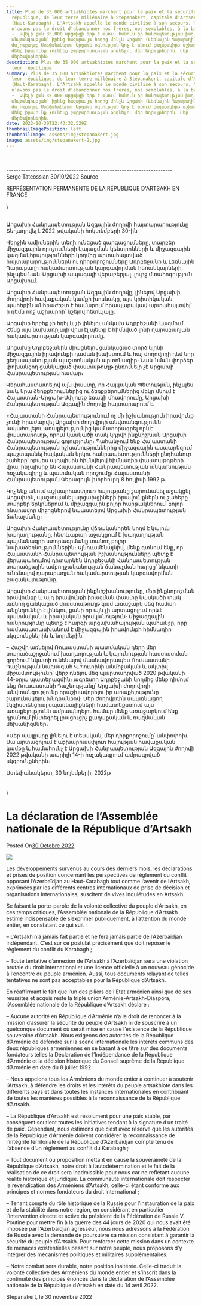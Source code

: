 ```yaml
---
title: Plus de 35 000 artsakhiotes marchent pour la paix et la sécurité de leur
  république, de leur terre millénaire à Stépanakert, capitale d'Artsakh
  (Haut-Karabagh). L'Artsakh appelle le monde civilisé à son secours. NON nous
  n'avons pas le droit d'abandonner nos frères, nos semblables, à la barbarie.
  -  Ավելի քան 35,000 արցախցի երթ է անում հանուն իր հանրապետության խաղաղության և
  անվտանգության՝ իրենց հազարամյա հողից մինչև Արցախի (Լեռնային Ղարաբաղի)
  մայրաքաղաք Ստեփանակերտ։ Արցախն օգնության կոչ է անում քաղաքակիրթ աշխարհին. ՈՉ,
  մենք իրավունք չունենք բարբարոսության թողնելու մեր եղբայրներին, մեր
  մերձավորներին։
description: Plus de 35 000 artsakhiotes marchent pour la paix et la sécurité de
  leur république
summary: Plus de 35 000 artsakhiotes marchent pour la paix et la sécurité de
  leur république, de leur terre millénaire à Stépanakert, capitale d'Artsakh
  (Haut-Karabagh). L'Artsakh appelle le monde civilisé à son secours. NON nous
  n'avons pas le droit d'abandonner nos frères, nos semblables, à la barbarie.
  -  Ավելի քան 35,000 արցախցի երթ է անում հանուն իր հանրապետության խաղաղության և
  անվտանգության՝ իրենց հազարամյա հողից մինչև Արցախի (Լեռնային Ղարաբաղի)
  մայրաքաղաք Ստեփանակերտ։ Արցախն օգնության կոչ է անում քաղաքակիրթ աշխարհին. ՈՉ,
  մենք իրավունք չունենք բարբարոսության թողնելու մեր եղբայրներին, մեր
  մերձավորներին։
date: 2022-10-30T22:43:32.529Z
thumbnailImagePosition: left
thumbnailImage: assets/img/stepanakert.jpg
image: assets/img/stepanakert-2.jpg
---
```

\
\
-﻿--------------------------------------------------------------------\
S﻿erge Tateossian 30/10/2022    Source <!--StartFragment-->

REPRÉSENTATION PERMANENTE DE LA RÉPUBLIQUE D'ARTSAKH EN FRANCE

<!--EndFragment-->\
\
Արցախի Հանրապետության Ազգային ժողովի հայտարարությունը
Տեղադրվել է 2022 թվականի հոկտեմբերի 30-ին

Վերջին ամիսներին տեղի ունեցած զարգացումները, տարբեր միջազգային որոշումների կայացման կենտրոնների և միջազգային կազմակերպությունների կողմից արտահայտված հայտարարություններն ու դիրքորոշումները Ադրբեջանի և Լեռնային Ղարաբաղի հակամարտության կարգավորման հեռանկարների, ինչպես նաև Արցախի ապագայի վերաբերյալ. լուրջ մտահոգություն Արցախում.

Արցախի Հանրապետության Ազգային ժողովը, լինելով Արցախի ժողովրդի հավաքական կամքի խոսնակը, այս կրիտիկական պահերին անհրաժեշտ է համարում հրապարակավ արտահայտվել՝ ի դեմս ողջ աշխարհի՝ նշելով հետևյալը.

Արցախը երբեք չի եղել և չի լինելու անկախ Ադրբեջանի կազմում. Հենց այս նախադրյալի վրա էլ պետք է հիմնված լինի ղարաբաղյան հակամարտության կարգավորումը.

Արցախը Ադրբեջանին միացնելու ցանկացած փորձ կլինի միջազգային իրավունքի դաժան խախտում և հայ ժողովրդի դեմ նոր ցեղասպանության պաշտոնական արտոնագիր։ Նաև նման փորձեր փոխանցող ցանկացած փաստաթուղթ ընդունելի չէ Արցախի Հանրապետության համար։

Վերահաստատելով այն փաստը, որ Հայկական Պետության, ինչպես նաև նրա ձեռքբերումներից ու ձեռքբերումներից մեկը մնում է Հայաստան-Արցախ-Սփյուռք եռակի միավորումը, Արցախի Հանրապետության Ազգային ժողովը հայտարարում է.

«Հայաստանի Հանրապետությունում ոչ մի իշխանություն իրավունք չունի հրաժարվել Արցախի ժողովրդի անվտանգությունն ապահովելու առաքելությունից կամ ստորագրել որևէ փաստաթուղթ, որում կասկածի տակ կդրվի ինքնիշխան Արցախի Հանրապետության գոյությունը։ Պահանջում ենք Հայաստանի Հանրապետության իշխանություններից միջազգային ասպարեզում պաշտպանել հայկական երկու հանրապետությունների ընդհանուր շահերը՝ որպես այդպիսին հիմնվելով հիմնադիր փաստաթղթերի վրա, ինչպիսիք են Հայաստանի Հանրապետության անկախության հռչակագիրը և պատմական որոշումը։ Հայաստանի Հանրապետության Գերագույն խորհուրդ 8 հուլիսի 1992 թ.

Կոչ ենք անում աշխարհասփյուռ հայությանը շարունակել աջակցել Արցախին, պաշտպանել արցախցիների իրավունքներն ու շահերը տարբեր երկրներում և միջազգային բոլոր հարթակներում՝ բոլոր հնարավոր միջոցներով նպաստելով Արցախի Հանրապետության ճանաչմանը։

Արցախի Հանրապետությունը վճռականորեն կողմ է կայուն խաղաղությանը, հետևաբար աջակցում է խաղաղության պայմանագրի ստորագրմանը տանող բոլոր նախաձեռնություններին։ Այնուամենայնիվ, մենք գտնում ենք, որ Հայաստանի Հանրապետության իշխանությունները պետք է վերապահումով դիտարկեն Ադրբեջանի Հանրապետության տարածքային ամբողջականության ճանաչման հարցը՝ նկատի ունենալով ղարաբաղյան հակամարտության կարգավորման բացակայությունը.

Արցախի Հանրապետության ինքնիշխանությունը, մեր ինքնորոշման իրավունքը և այդ իրավունքի իրացման փաստը կասկածի տակ առնող ցանկացած փաստաթուղթ կամ առաջարկ մեզ համար անընդունելի է լինելու, քանի որ այն չի արտացոլում որևէ պատմական և իրավական իրականություն։ Միջազգային հանրությունը պետք է հարգի արցախահայության պահանջը, որը համապատասխանում է միջազգային իրավունքի հիմնադիր սկզբունքներին և նորմերին.

– Հաշվի առնելով Ռուսաստանի պատմական դերը մեր տարածաշրջանում խաղաղության և կայունության հաստատման գործում՝ նկատի ունենալով մասնավորապես Ռուսաստանի Դաշնության նախագահ Վ.Պուտինի անմիջական և ակտիվ միջամտությունը՝ վերջ դնելու մեզ պարտադրված 2020 թվականի 44-օրյա պատերազմին։ ագրեսոր Ադրբեջանի կողմից մենք դիմում ենք Ռուսաստանի Դաշնությանը՝ Արցախի ժողովրդի անվտանգությունը երաշխավորելու իր առաքելությունը շարունակելու խնդրանքով։ Մեր ժողովրդին սպառնացող էկզիստենցիալ սպառնալիքների համատեքստում այս առաքելությունն ամրապնդելու համար մենք առաջարկում ենք դրանում ինտեգրել լրացուցիչ քաղաքական և ռազմական մեխանիզմներ։

«Մեր պայքարը լինելու է տեւական, մեր դիրքորոշումը՝ անփոփոխ. Սա արտացոլում է աշխարհասփյուռ հայության հավաքական կամքը և համահունչ է Արցախի Հանրապետության Ազգային ժողովի 2022 թվականի ապրիլի 14-ի հռչակագրում ամրագրված սկզբունքներին։

Ստեփանակերտ, 30 նոյեմբերի, 2022թ\
\
\
\
<!--StartFragment-->

# La déclaration de l’Assemblée nationale de la République d’Artsakh

Posted On[30 Octobre 2022](https://haut-karabagh.com/la-declaration-de-lassemblee-nationale-de-la-republique-dartsakh/)

![](https://haut-karabagh.com/wp-content/uploads/2022/10/311941069_654848952673668_4945522455362743855_n-800x500.jpg)

[](https://www.facebook.com/sharer/sharer.php?u=https%3A%2F%2Fhaut-karabagh.com%2Fla-declaration-de-lassemblee-nationale-de-la-republique-dartsakh%2F "Facebook")[](http://twitter.com/intent/tweet?via=Haut_Karabagh&text=La%20d%C3%A9claration%20de%20l%27Assembl%C3%A9e%20nationale%20de%20la%20R%C3%A9publique%20d%27Artsakh&url=https%3A%2F%2Fhaut-karabagh.com%2Fla-declaration-de-lassemblee-nationale-de-la-republique-dartsakh%2F "Twitter")[](http://www.linkedin.com/shareArticle?mini=true&url=https%3A%2F%2Fhaut-karabagh.com%2Fla-declaration-de-lassemblee-nationale-de-la-republique-dartsakh%2F&title=La%20d%C3%A9claration%20de%20l%27Assembl%C3%A9e%20nationale%20de%20la%20R%C3%A9publique%20d%27Artsakh "Linkedin")[](https://api.whatsapp.com/send?text=La%20d%C3%A9claration%20de%20l%27Assembl%C3%A9e%20nationale%20de%20la%20R%C3%A9publique%20d%27Artsakh%20https%3A%2F%2Fhaut-karabagh.com%2Fla-declaration-de-lassemblee-nationale-de-la-republique-dartsakh%2F "Whatsapp")

Les développements survenus au cours des derniers mois, les déclarations et prises de position concernant les perspectives de règlement du conflit opposant l’Azerbaïdjan au Haut-Karabagh tout comme l’avenir de l’Artsakh, exprimées par les différents centres internationaux de prise de décision et organisations internationales, suscitent de vives inquiétudes en Artsakh.

Se faisant la porte-parole de la volonté collective du peuple d’Artsakh, en ces temps critiques, l’Assemblée nationale de la République d’Artsakh estime indispensable de s’exprimer publiquement, à l’attention du monde entier, en constatant ce qui suit :

– L’Artsakh n’a jamais fait partie et ne fera jamais partie de l’Azerbaïdjan indépendant. C’est sur ce postulat précisément que doit reposer le règlement du conflit du Karabagh ;

– Toute tentative d’annexion de l’Artsakh à l’Azerbaïdjan sera une violation brutale du droit international et une licence officielle à un nouveau génocide à l’encontre du peuple arménien. Aussi, tous documents relayant de telles tentatives ne sont pas acceptables pour la République d’Artsakh.

En réaffirmant le fait que l’un des piliers de l’Etat arménien ainsi que de ses réussites et acquis reste la triple union Arménie-Artsakh-Diaspora, l’Assemblée nationale de la République d’Artsakh déclare :

– Aucune autorité en République d’Arménie n’a le droit de renoncer à la mission d’assurer la sécurité du peuple d’Artsakh ni de souscrire à un quelconque document où serait mise en cause l’existence de la République souveraine d’Artsakh. Nous exigeons des autorités de la République d’Arménie de défendre sur la scène internationale les intérêts communs des deux républiques arméniennes en se basant à ce titre sur des documents fondateurs telles la Déclaration de l’Indépendance de la République d’Arménie et la décision historique du Conseil suprême de la République d’Arménie en date du 8 juillet 1992.

– Nous appelons tous les Arméniens du monde entier à continuer à soutenir l’Artsakh, à défendre les droits et les intérêts du peuple artsakhiote dans les différents pays et dans toutes les instances internationales en contribuant de toutes les manières possibles à la reconnaissance de la République d’Artsakh.

– La République d’Artsakh est résolument pour une paix stable, par conséquent soutient toutes les initiatives tendant à la signature d’un traité de paix. Cependant, nous estimons que c’est avec réserve que les autorités de la République d’Arménie doivent considérer la reconnaissance de l’intégrité territoriale de la République d’Azerbaïdjan compte tenu de l’absence d’un règlement au conflit du Karabagh ;

– Tout document ou proposition mettant en cause la souveraineté de la République d’Artsakh, notre droit à l’autodétermination et le fait de la réalisation de ce droit sera inadmissible pour nous car ne reflétant aucune réalité historique et juridique. La communauté internationale doit respecter la revendication des Arméniens d’Artsakh, celle-ci étant conforme aux principes et normes fondateurs du droit international ;

– Tenant compte du rôle historique de la Russie pour l’instauration de la paix et de la stabilité dans notre région, en considérant en particulier l’intervention directe et active du président de la Fédération de Russie V. Poutine pour mettre fin à la guerre des 44 jours de 2020 qui nous avait été imposée par l’Azerbaïdjan agresseur, nous nous adressons à la Fédération de Russie avec la demande de poursuivre sa mission consistant à garantir la sécurité du peuple d’Artsakh. Pour renforcer cette mission dans un contexte de menaces existentielles pesant sur notre peuple, nous proposons d’y intégrer des mécanismes politiques et militaires supplémentaires.

– Notre combat sera durable, notre position inaltérée. Celle-ci traduit la volonté collective des Arméniens du monde entier et s’inscrit dans la continuité des principes énoncés dans la déclaration de l’Assemblée nationale de la République d’Artsakh en date du 14 avril 2022.

Stepanakert, le 30 novembre 2022



<!--EndFragment-->
